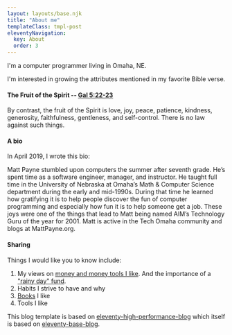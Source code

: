 ```yaml
---
layout: layouts/base.njk
title: "About me"
templateClass: tmpl-post
eleventyNavigation:
  key: About
  order: 3
---
```


I'm a computer programmer living in Omaha, NE.   

I'm interested in growing the attributes mentioned in my favorite Bible verse.

#### The Fruit of the Spirit -- [Gal 5:22-23](https://www.biblegateway.com/passage/?search=Galatians+5%3A22-23&version=NRSV)
By contrast, the fruit of the Spirit is love, joy, peace, patience, kindness, generosity, faithfulness, gentleness, and self-control. There is no law against such things.

#### A bio 
In April 2019, I wrote this bio:

Matt Payne stumbled upon computers the summer after seventh grade.  He’s spent time as a software engineer, manager, and instructor.  He taught full time in the University of Nebraska at Omaha’s Math & Computer Science department during the early and mid-1990s.   During that time he learned how gratifying it is to help people discover the fun of computer programming and especially how fun it is to help someone get a job.    These joys were one of the things that lead to Matt being named AIM’s Technology Guru of the year for 2001.   Matt is active in the Tech Omaha community and blogs at MattPayne.org.   

#### Sharing
Things I would like you to know include:
1. My views on [money and money tools I like](http://mattpayne.org/posts/money/).   And the importance of a ["rainy day" fund](http://mattpayne.org/posts/f-off-fund/).
2. Habits I strive to have and why
3. [Books](http://MattPayne.org/posts/books/) I like
4. Tools I like




This blog template is based on [eleventy-high-performance-blog](https://www.industrialempathy.com/posts/eleventy-high-performance-blog/) which itself is based on [eleventy-base-blog](https://github.com/11ty/eleventy-base-blog).


